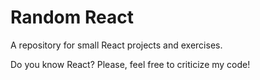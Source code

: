 # Random React

A repository for small React projects and exercises.

Do you know React? Please, feel free to criticize my code!